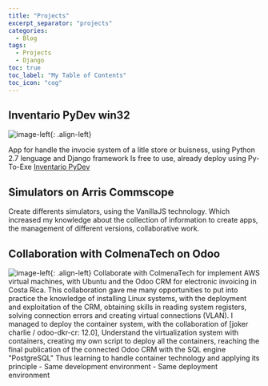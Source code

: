 ```yaml
---
title: "Projects"
excerpt_separator: "projects"
categories:
  - Blog
tags:
  - Projects
  - Django
toc: true
toc_label: "My Table of Contents"
toc_icon: "cog"
---
```


## Inventario PyDev win32

![image-left]({{"/assets/images/Inventario-PyDev2.jpg"|absolute_url}}){: .align-left}

App for handle the invocie system of a litle store or buisness,
  using Python 2.7 lenguage and  Django framework
  Is free to use, already deploy using Py-To-Exe
  [Inventario PyDev](https://github.com/bash20cu/inventario_py_dev_0.5)

## Simulators on Arris Commscope

Create differents simulators, using the VanillaJS technology.
  Which increased my knowledge about the collection of information to create apps,
  the management of different versions, collaborative work.

## Collaboration with ColmenaTech on Odoo

![image-left]({{"/assets/images/ColmenaTech.jpg"|absolute_url}}){: .align-left}
Collaborate with ColmenaTech for implement AWS virtual machines, with Ubuntu
   and the Odoo CRM for electronic invoicing in Costa Rica.
This collaboration gave me many opportunities to put into practice the knowledge of installing Linux systems,
  with the deployment and exploitation of the CRM, obtaining skills in reading system registers,
  solving connection errors and creating virtual connections (VLAN).
I managed to deploy the container system, with the collaboration of [joker charlie / odoo-dkr-cr: 12.0],
  Understand the virtualization system with containers, creating my own script to deploy all the containers,
  reaching the final publication of the connected Odoo CRM with the SQL engine "PostgreSQL"
Thus learning to handle container technology and applying its principle - Same development environment - Same deployment environment
